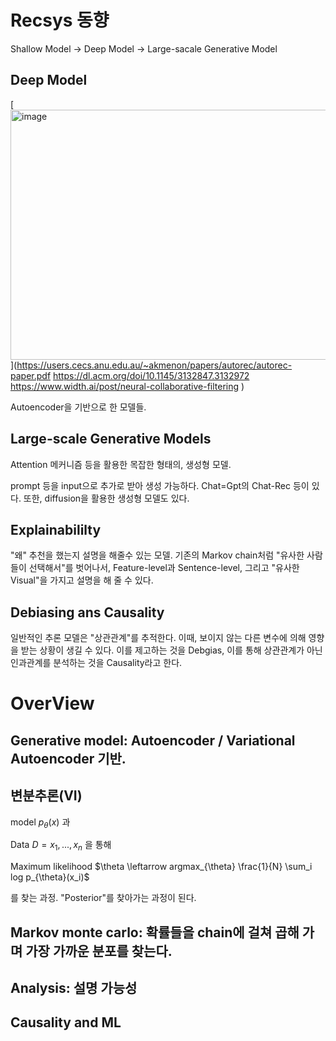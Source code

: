 # Recsys 동향

Shallow Model -> Deep Model -> Large-sacale Generative Model

## Deep Model

[<img width="1266" height="400" alt="image" src="https://github.com/user-attachments/assets/0cbe4692-0edb-4536-8e28-ecbcd3fe32ee" />](https://users.cecs.anu.edu.au/~akmenon/papers/autorec/autorec-paper.pdf https://dl.acm.org/doi/10.1145/3132847.3132972  https://www.width.ai/post/neural-collaborative-filtering )

Autoencoder을 기반으로 한 모델들. 

## Large-scale Generative Models

Attention 메커니즘 등을 활용한 목잡한 형태의, 생성형 모델.

prompt 등을 input으로 추가로 받아 생성 가능하다. Chat=Gpt의 Chat-Rec 등이 있다. 또한, diffusion을 활용한 생성형 모델도 있다.

## Explainabililty

"왜" 추천을 했는지 설명을 해줄수 있는 모델. 기존의 Markov chain처럼 "유사한 사람들이 선택해서"를 벗어나서, Feature-level과 Sentence-level, 그리고 "유사한 Visual"을 가지고 설명을 해 줄 수 있다.

## Debiasing ans Causality

일반적인 추론 모델은 "상관관계"를 추적한다. 이때, 보이지 않는 다른 변수에 의해 영향을 받는 상황이 생길 수 있다. 이를 제고하는 것을 Debgias, 이를 통해 상관관계가 아닌 인과관계를 분석하는 것을 Causality라고 한다.

# OverView

## Generative model: Autoencoder / Variational Autoencoder 기반.

## 변분추론(VI)

model $p_\theta(x)$ 과

Data $D = {x_1,...,x_n}$ 을 통해

Maximum likelihood $\theta \leftarrow argmax_{\theta} \frac{1}{N} \sum_i log p_{\theta}(x_i)$ 

를 찾는 과정. "Posterior"를 찾아가는 과정이 된다.

## Markov monte carlo: 확률들을 chain에 걸쳐 곱해 가며 가장 가까운 분포를 찾는다.

## Analysis: 설명 가능성

## Causality and ML 


